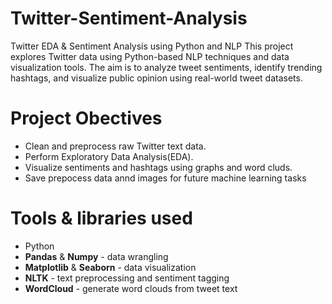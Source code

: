 # Twitter-Sentiment-Analysis
Twitter EDA &amp; Sentiment Analysis using Python and NLP
This project explores Twitter data using Python-based NLP techniques and data visualization tools. The  aim is to analyze tweet sentiments, identify trending hashtags, and visualize public opinion using real-world tweet datasets.
# Project Obectives
- Clean and preprocess raw Twitter text data.
- Perform Exploratory Data Analysis(EDA).
- Visualize sentiments and hashtags using graphs and word cluds.
- Save prepocess data annd images for future machine learning tasks
# Tools & libraries used
- Python
- **Pandas** & **Numpy** - data wrangling
- **Matplotlib** & **Seaborn** - data visualization
- **NLTK** - text preprocessing and sentiment tagging
- **WordCloud** - generate word clouds from tweet text
